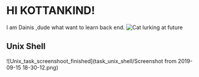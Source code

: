 
# HI KOTTANKIND!
I am Dainis ,dude what want to learn back end. 
![Cat lurking at future](https://github.com/RazdolbayOne/kottans-backend/blob/master/Tombili-3.jpg)

## Unix Shell
![Unix_task_screenshoot_finished](task_unix_shell/Screenshot from 2019-09-15 18-30-12.png)
